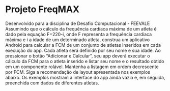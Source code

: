 # Projeto FreqMAX
Desenvolvido para a disciplina de Desafio Computacional - FEEVALE
Assumindo que o cálculo da frequência cardíaca máxima de um atleta é dado pela equação F=220-i,
onde F representa a frequência cardíaca máxima e i a idade de um determinado atleta, construa um
aplicativo Android para calcular a FCM de um conjunto de atletas inseridos em cada execução do app.
Cada atleta será definido por seu nome e sua idade. Ao pressionar o botão “Adicionar e Calcular”, seu
app deverá executar o cálculo da FCM para o atleta inserido e listar seu nome e o resultado obtido em
um componente rolável. Mantenha a listagem em ordem decrescente por FCM. Siga a recomendação de
layout apresentada nos exemplos abaixo. Os exemplos mostram a interface do app ainda vazia e, em
seguida, preenchida com dados de diferentes atletas.

